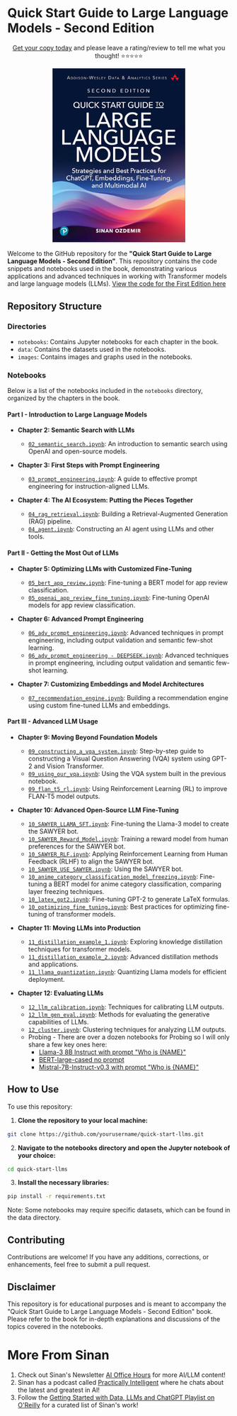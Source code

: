 # Quick Start Guide to Large Language Models - Second Edition
<p align="center">
  <a href="https://www.amazon.com/Quick-Start-Guide-Language-Models-dp-0135346568/dp/0135346568">Get your copy today</a> and please leave a rating/review to tell me what you thought! ⭐⭐⭐⭐⭐
</p>

<p align="center" href="https://www.amazon.com/Quick-Start-Guide-Language-Models-dp-0135346568/dp/0135346568">
  <img src="images/qsllm2e.jpg" href="https://www.amazon.com/Quick-Start-Guide-Language-Models-dp-0135346568/dp/0135346568" alt="Quick Start Guide to Large Language Models" width="300">
</p>


Welcome to the GitHub repository for the **"Quick Start Guide to Large Language Models - Second Edition"**. This repository contains the code snippets and notebooks used in the book, demonstrating various applications and advanced techniques in working with Transformer models and large language models (LLMs). [View the code for the First Edition here](https://github.com/sinanuozdemir/quick-start-guide-to-llms/tree/1e)


## Repository Structure

### Directories

- `notebooks`: Contains Jupyter notebooks for each chapter in the book.
- `data`: Contains the datasets used in the notebooks.
- `images`: Contains images and graphs used in the notebooks.

### Notebooks

Below is a list of the notebooks included in the `notebooks` directory, organized by the chapters in the book.

#### Part I - Introduction to Large Language Models

- **Chapter 2: Semantic Search with LLMs**
  - [`02_semantic_search.ipynb`](notebooks/02_semantic_search.ipynb): An introduction to semantic search using OpenAI and open-source models.

- **Chapter 3: First Steps with Prompt Engineering**
  - [`03_prompt_engineering.ipynb`](notebooks/03_prompt_engineering.ipynb): A guide to effective prompt engineering for instruction-aligned LLMs.

- **Chapter 4: The AI Ecosystem: Putting the Pieces Together**
  - [`04_rag_retrieval.ipynb`](notebooks/04_rag_retrieval.ipynb): Building a Retrieval-Augmented Generation (RAG) pipeline.
  - [`04_agent.ipynb`](notebooks/04_agent.ipynb): Constructing an AI agent using LLMs and other tools.

#### Part II - Getting the Most Out of LLMs

- **Chapter 5: Optimizing LLMs with Customized Fine-Tuning**
  - [`05_bert_app_review.ipynb`](notebooks/05_bert_app_review.ipynb): Fine-tuning a BERT model for app review classification.
  - [`05_openai_app_review_fine_tuning.ipynb`](notebooks/05_openai_app_review_fine_tuning.ipynb): Fine-tuning OpenAI models for app review classification.

- **Chapter 6: Advanced Prompt Engineering**
  - [`06_adv_prompt_engineering.ipynb`](notebooks/06_adv_prompt_engineering.ipynb): Advanced techniques in prompt engineering, including output validation and semantic few-shot learning.
  - [`06_adv_prompt_engineering - DEEPSEEK.ipynb`](notebooks/06_adv_prompt_engineering%20-%20DEEPSEEK.ipynb): Advanced techniques in prompt engineering, including output validation and semantic few-shot learning.

- **Chapter 7: Customizing Embeddings and Model Architectures**
  - [`07_recommendation_engine.ipynb`](notebooks/07_recommendation_engine.ipynb): Building a recommendation engine using custom fine-tuned LLMs and embeddings.

#### Part III - Advanced LLM Usage

- **Chapter 9: Moving Beyond Foundation Models**
  - [`09_constructing_a_vqa_system.ipynb`](notebooks/09_constructing_a_vqa_system.ipynb): Step-by-step guide to constructing a Visual Question Answering (VQA) system using GPT-2 and Vision Transformer.
  - [`09_using_our_vqa.ipynb`](notebooks/09_using_our_vqa.ipynb): Using the VQA system built in the previous notebook.
  - [`09_flan_t5_rl.ipynb`](notebooks/09_flan_t5_rl.ipynb): Using Reinforcement Learning (RL) to improve FLAN-T5 model outputs.

- **Chapter 10: Advanced Open-Source LLM Fine-Tuning**
  - [`10_SAWYER_LLAMA_SFT.ipynb`](notebooks/10_SAWYER_LLAMA_SFT.ipynb): Fine-tuning the Llama-3 model to create the SAWYER bot.
  - [`10_SAWYER_Reward_Model.ipynb`](notebooks/10_SAWYER_Reward_Model.ipynb): Training a reward model from human preferences for the SAWYER bot.
  - [`10_SAWYER_RLF.ipynb`](notebooks/10_SAWYER_RLF.ipynb): Applying Reinforcement Learning from Human Feedback (RLHF) to align the SAWYER bot.
  - [`10_SAWYER_USE_SAWYER.ipynb`](notebooks/10_SAWYER_USE_SAWYER.ipynb): Using the SAWYER bot.
  - [`10_anime_category_classification_model_freezing.ipynb`](notebooks/10_anime_category_classification_model_freezing.ipynb): Fine-tuning a BERT model for anime category classification, comparing layer freezing techniques.
  - [`10_latex_gpt2.ipynb`](notebooks/10_latex_gpt2.ipynb): Fine-tuning GPT-2 to generate LaTeX formulas.
  - [`10_optimizing_fine_tuning.ipynb`](notebooks/10_optimizing_fine_tuning.ipynb): Best practices for optimizing fine-tuning of transformer models.

- **Chapter 11: Moving LLMs into Production**
  - [`11_distillation_example_1.ipynb`](notebooks/11_distillation_example_1.ipynb): Exploring knowledge distillation techniques for transformer models.
  - [`11_distillation_example_2.ipynb`](notebooks/11_distillation_example_2.ipynb): Advanced distillation methods and applications.
  - [`11_llama_quantization.ipynb`](notebooks/11_llama_quantization.ipynb): Quantizing Llama models for efficient deployment.

- **Chapter 12: Evaluating LLMs**
  - [`12_llm_calibration.ipynb`](notebooks/12_llm_calibration.ipynb): Techniques for calibrating LLM outputs.
  - [`12_llm_gen_eval.ipynb`](notebooks/12_llm_gen_eval.ipynb): Methods for evaluating the generative capabilities of LLMs.
  - [`12_cluster.ipynb`](notebooks/12_cluster.ipynb): Clustering techniques for analyzing LLM outputs.
  - Probing - There are over a dozen notebooks for Probing so I will only share a few key ones here:
	  - [Llama-3 8B Instruct with prompt "Who is {NAME}"](https://colab.research.google.com/drive/1e1d9fATVjVun-_tPj4vS_DSTGaIfxs01?usp=sharing)
	  - [BERT-large-cased no prompt](https://colab.research.google.com/drive/1cizgoh1J6Y-DHBrOkNTFo9Y1CypjwuQM?usp=sharing)
	  - [Mistral-7B-Instruct-v0.3 with prompt "Who is {NAME}"](https://colab.research.google.com/drive/1VL3betxqVZ_H3_8XmLbjE0hEjaoy-HPV?usp=sharing)

## How to Use

To use this repository:

1. **Clone the repository to your local machine:**

```bash
git clone https://github.com/yourusername/quick-start-llms.git
```

2. **Navigate to the notebooks directory and open the Jupyter notebook of your choice:**

```bash
cd quick-start-llms
```

3. **Install the necessary libraries:**

```bash
pip install -r requirements.txt
```

Note: Some notebooks may require specific datasets, which can be found in the data directory.

## Contributing
Contributions are welcome! If you have any additions, corrections, or enhancements, feel free to submit a pull request.

## Disclaimer
This repository is for educational purposes and is meant to accompany the "Quick Start Guide to Large Language Models - Second Edition" book. Please refer to the book for in-depth explanations and discussions of the topics covered in the notebooks.

# More From Sinan

1. Check out Sinan's Newsletter [AI Office Hours](https://ai-office-hours.beehiiv.com/) for more AI/LLM content!
2. Sinan has a podcast called [Practically Intelligent](https://podcasts.apple.com/us/podcast/practically-intelligent/id1678774315) where he chats about the latest and greatest in AI!
3. Follow the [Getting Started with Data, LLMs and ChatGPT Playlist on O'Reilly](https://www.oreilly.com/playlists/2953f6c7-0e13-49ac-88e2-b951e11388de) for a curated list of Sinan's work!
